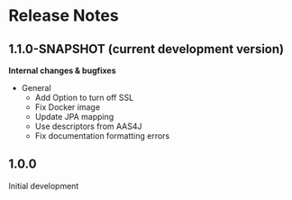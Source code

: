 # Release Notes
<!--start:changelog-header-->
## 1.1.0-SNAPSHOT (current development version)<!--end:changelog-header-->
**Internal changes & bugfixes**
- General
    - Add Option to turn off SSL
    - Fix Docker image
    - Update JPA mapping
    - Use descriptors from AAS4J
	- Fix documentation formatting errors

## 1.0.0

Initial development

